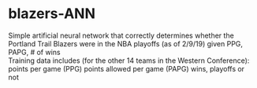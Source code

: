 # blazers-ANN

Simple artificial neural network that correctly determines whether the Portland Trail Blazers were in the NBA playoffs (as of 2/9/19) given PPG, PAPG, # of wins  
Training data includes (for the other 14 teams in the Western Conference): 
  points per game (PPG)
  points allowed per game (PAPG)
  wins,
  playoffs or not
